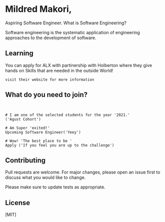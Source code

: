 # Mildred Makori, 
Aspiring Software Engineer.
What is Software Engineering?

Software engineering is the systematic application of engineering approaches to the development of software.

## Learning

You can apply for ALX with partinership with Holberton where they give hands on Skills that are needed in the outside World!

```How?
visit their website for more information
```

## What do you need to join?

```Anyone above 18years of age can join.


# I am one of the selected students for the year '2021.'
('Agust Cohort')

# Am Super 'exited!'
Upcoming Software Engineer('Yeey')

# Wow! 'The best place to be '
Apply ('If you feel you are up to the challenge')
```

## Contributing
Pull requests are welcome. For major changes, please open an issue first to discuss what you would like to change.

Please make sure to update tests as appropriate.

## License
[MIT]

